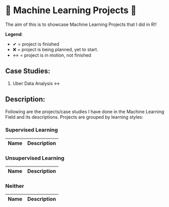 # 🎇 Machine Learning Projects 🎇

The aim of this is to showcase Machine Learning Projects that I did in R!!

**Legend**:
- ✔ = project is finished
- ❌ = project is being planned, yet to start.
- ↔ = project is in motion, not finished

## Case Studies:
1. Uber Data Analysis ↔

## Description:
Following are the projects/case studies I have done in the Machine Learning Field and its descriptions. Projects are grouped by learning styles:

### Supervised Learning
| **Name** | **Description** |
| :------: | :-------------: |


### Unsupervised Learning
| **Name** | **Description** |
| :------: | :-------------: |


### Neither
| **Name** | **Description** |
| :------: | :-------------: |
